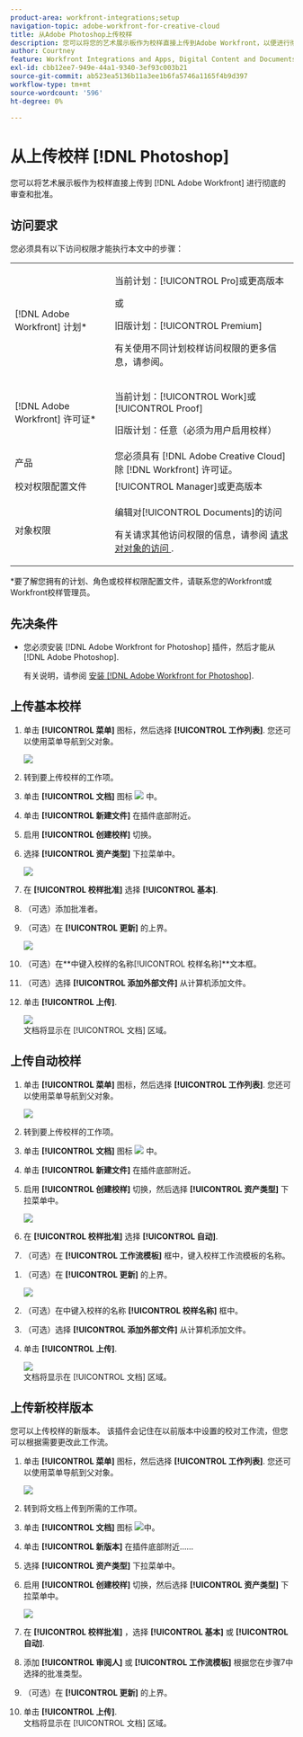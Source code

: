 ```yaml
---
product-area: workfront-integrations;setup
navigation-topic: adobe-workfront-for-creative-cloud
title: 从Adobe Photoshop上传校样
description: 您可以将您的艺术展示板作为校样直接上传到Adobe Workfront，以便进行彻底的审核和批准。
author: Courtney
feature: Workfront Integrations and Apps, Digital Content and Documents
exl-id: cbb12ee7-949e-44a1-9340-3ef93c003b21
source-git-commit: ab523ea5136b11a3ee1b6fa5746a1165f4b9d397
workflow-type: tm+mt
source-wordcount: '596'
ht-degree: 0%

---
```


# 从上传校样 [!DNL Photoshop]

您可以将艺术展示板作为校样直接上传到 [!DNL Adobe Workfront] 进行彻底的审查和批准。

## 访问要求

您必须具有以下访问权限才能执行本文中的步骤：

<table style="table-layout:auto"> 
 <col> 
 <col> 
 <tbody> 
  <tr> 
   <td role="rowheader">[!DNL Adobe Workfront] 计划*</td> 
   <td> <p>当前计划：[!UICONTROL Pro]或更高版本</p> <p>或</p> <p>旧版计划：[!UICONTROL Premium]</p> <p>有关使用不同计划校样访问权限的更多信息，请参阅。</p> </td> 
  </tr> 
  <tr> 
   <td role="rowheader">[!DNL Adobe Workfront] 许可证*</td> 
   <td> <p>当前计划：[!UICONTROL Work]或[!UICONTROL Proof]</p> <p>旧版计划：任意（必须为用户启用校样）</p> </td> 
  </tr> 
  <tr> 
   <td role="rowheader">产品</td> 
   <td>您必须具有 [!DNL Adobe Creative Cloud] 除 [!DNL Workfront] 许可证。</td> 
  </tr> 
  <tr> 
   <td role="rowheader">校对权限配置文件 </td> 
   <td>[!UICONTROL Manager]或更高版本</td> 
  </tr> 
  <tr> 
   <td role="rowheader">对象权限</td> 
   <td> <p>编辑对[!UICONTROL Documents]的访问</p> <p>有关请求其他访问权限的信息，请参阅 <a href="../../workfront-basics/grant-and-request-access-to-objects/request-access.md" class="MCXref xref">请求对对象的访问 </a>.</p> </td> 
  </tr> 
 </tbody> 
</table>

&#42;要了解您拥有的计划、角色或校样权限配置文件，请联系您的Workfront或Workfront校样管理员。

## 先决条件

* 您必须安装 [!DNL Adobe Workfront for Photoshop] 插件，然后才能从 [!DNL Adobe Photoshop].

   有关说明，请参阅 [安装 [!DNL Adobe Workfront for Photoshop]](../../workfront-integrations-and-apps/adobe-workfront-for-creative-cloud/wf-cc-install-ps.md).

## 上传基本校样

1. 单击 **[!UICONTROL 菜单]** 图标，然后选择 **[!UICONTROL 工作列表]**. 您还可以使用菜单导航到父对象。

   ![](assets/go-back-to-work-list-350x314.png)

1. 转到要上传校样的工作项。
1. 单击 **[!UICONTROL 文档]** 图标 ![](assets/documents.png) 中。
1. 单击 **[!UICONTROL 新建文件]** 在插件底部附近。
1. 启用 **[!UICONTROL 创建校样]** 切换。
1. 选择 **[!UICONTROL 资产类型]** 下拉菜单中。

   ![](assets/plugin-create-proof-350x182.png)

1. 在 **[!UICONTROL 校样批准]** 选择 **[!UICONTROL 基本]**.
1. （可选）添加批准者。
1. （可选）在 **[!UICONTROL 更新]** 的上界。

   ![](assets/plugin-proof-approvals-350x450.png)

1. （可选）在**中键入校样的名称[!UICONTROL 校样名称]**文本框。
1. （可选）选择 **[!UICONTROL 添加外部文件]** 从计算机添加文件。
1. 单击 **[!UICONTROL 上传]**.

   ![](assets/plugin-files-350x307.png)\
   文档将显示在 [!UICONTROL 文档] 区域。

## 上传自动校样

1. 单击 **[!UICONTROL 菜单]** 图标，然后选择 **[!UICONTROL 工作列表]**. 您还可以使用菜单导航到父对象。

   ![](assets/go-back-to-work-list-350x314.png)

1. 转到要上传校样的工作项。
1. 单击 **[!UICONTROL 文档]** 图标 ![](assets/documents.png) 中。

1. 单击 **[!UICONTROL 新建文件]** 在插件底部附近。
1. 启用 **[!UICONTROL 创建校样]** 切换，然后选择 **[!UICONTROL 资产类型]** 下拉菜单中。

   ![](assets/plugin-create-proof-350x182.png)

1. 在 **[!UICONTROL 校样批准]** 选择 **[!UICONTROL 自动]**.
1. （可选）在 **[!UICONTROL 工作流模板]** 框中，键入校样工作流模板的名称。

<!-- {{adjust-proof-settings}} -->

1. （可选）在 **[!UICONTROL 更新]** 的上界。

   ![](assets/copy-of-proof-approvals-advanced-350x424.png) <!--new screenshot -->

1. （可选）在中键入校样的名称 **[!UICONTROL 校样名称]** 框中。
1. （可选）选择 **[!UICONTROL 添加外部文件]** 从计算机添加文件。
1. 单击 **[!UICONTROL 上传]**.

   ![](assets/plugin-files-350x307.png)\
   文档将显示在 [!UICONTROL 文档] 区域。

## 上传新校样版本

您可以上传校样的新版本。 该插件会记住在以前版本中设置的校对工作流，但您可以根据需要更改此工作流。

1. 单击 **[!UICONTROL 菜单]** 图标，然后选择 **[!UICONTROL 工作列表]**. 您还可以使用菜单导航到父对象。

   ![](assets/go-back-to-work-list-350x314.png)

1. 转到将文档上传到所需的工作项。
1. 单击 **[!UICONTROL 文档]** 图标 ![](assets/documents.png)中。

1. 单击 **[!UICONTROL 新版本]** 在插件底部附近……
1. 选择 **[!UICONTROL 资产类型]** 下拉菜单中。
1. 启用 **[!UICONTROL 创建校样]** 切换，然后选择 **[!UICONTROL 资产类型]** 下拉菜单中。

   ![](assets/plugin-create-proof-350x182.png)

1. 在 **[!UICONTROL 校样批准]** ，选择 **[!UICONTROL 基本]** 或 **[!UICONTROL 自动]**.

1. 添加 **[!UICONTROL 审阅人]** 或 **[!UICONTROL 工作流模板]** 根据您在步骤7中选择的批准类型。

1. （可选）在 **[!UICONTROL 更新]** 的上界。
1. 单击 **[!UICONTROL 上传]**.\
   文档将显示在 [!UICONTROL 文档] 区域。
